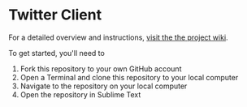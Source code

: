 # Twitter Client

For a detailed overview and instructions, [visit the the project wiki](https://github.com/codeunion/twitter-client/wiki).

To get started, you'll need to

1. Fork this repository to your own GitHub account
2. Open a Terminal and clone this repository to your local computer
2. Navigate to the repository on your local computer
3. Open the repository in Sublime Text
